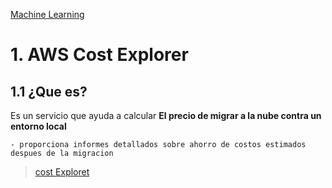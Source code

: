 
[Machine Learning](../11-Costos/)

# 1. AWS Cost Explorer

## 1.1 ¿Que es?

Es un servicio que ayuda a calcular **El precio de migrar a la nube contra un entorno local**

    - proporciona informes detallados sobre ahorro de costos estimados despues de la migracion

>[cost Exploret](./costExplorer.md)